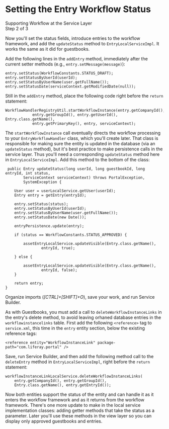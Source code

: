 # Setting the Entry Workflow Status [](id=setting-the-entry-workflow-status)

<div class="learn-path-step">
    <p>Supporting Workflow at the Service Layer<br>Step 2 of 3</p>
</div>

Now you'll set the status fields, introduce entries to the workflow framework,
and add the `updateStatus` method to `EntryLocalServiceImpl`. It works the
same as it did for guestbooks.

Add the following lines in the `addEntry` method, immediately after the
current setter methods (e.g., `entry.setMessage(message)`):

    entry.setStatus(WorkflowConstants.STATUS_DRAFT);
    entry.setStatusByUserId(userId);
    entry.setStatusByUserName(user.getFullName());
    entry.setStatusDate(serviceContext.getModifiedDate(null));

Still in the `addEntry` method, place the following code right before
the `return` statement:

    WorkflowHandlerRegistryUtil.startWorkflowInstance(entry.getCompanyId(), 
				entry.getGroupId(), entry.getUserId(), Entry.class.getName(), 
				entry.getPrimaryKey(), entry, serviceContext);

The `startWorkflowInstance` call eventually directs the workflow processing to
your `EntryWorkflowHandler` class, which you'll create later. That class is
responsible for making sure the entity is updated in the database (via an
`updateStatus` method), but it's best practice to make persistence calls in the
service layer. Thus you'll need a corresponding `updateStatus` method here in
`EntryLocalServiceImpl`. Add this method to the bottom of the class:

     public Entry updateStatus(long userId, long guestbookId, long entryId, int status,
			ServiceContext serviceContext) throws PortalException,
			SystemException {

		User user = userLocalService.getUser(userId);
		Entry entry = getEntry(entryId);

		entry.setStatus(status);
		entry.setStatusByUserId(userId);
		entry.setStatusByUserName(user.getFullName());
		entry.setStatusDate(new Date());

		entryPersistence.update(entry);

		if (status == WorkflowConstants.STATUS_APPROVED) {

			assetEntryLocalService.updateVisible(Entry.class.getName(),
					entryId, true);

		} else {

			assetEntryLocalService.updateVisible(Entry.class.getName(),
					entryId, false);
		}

		return entry;
	}

Organize imports (*[CTRL]+[SHIFT]+O*), save your work, and run Service Builder.

As with Guestbooks, you must add a call  to `deleteWorkflowInstanceLinks` in the
entry's delete method, to avoid leaving orhaned database entries in the
`workflowinstancelinks` table. First add the following `<reference>` tag to
`service.xml`, this time in the `entry` entity section, below the existing
reference tags:

    <reference entity="WorkflowInstanceLink" package-path="com.liferay.portal" />

Save, run Service Builder, and then add the following method call to the
`deleteEntry` method in `EntryLocalServiceImpl`, right before the `return`
statement:

    workflowInstanceLinkLocalService.deleteWorkflowInstanceLinks(
        entry.getCompanyId(), entry.getGroupId(),
        Entry.class.getName(), entry.getEntryId());

Now both entities support the status of the entity and can handle it as it
enters the workflow framework and as it returns from the workflow framework.
There's one more update to make in the local service implementation classes:
adding getter methods that take the status as a parameter. Later you'll use
these methods in the view layer so you can display only approved guestbooks and
entries. 

